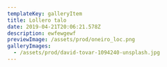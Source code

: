 ```yaml
---
templateKey: galleryItem
title: Lollero talo
date: 2019-04-21T20:06:21.578Z
description: ewfewgewf
previewImage: /assets/prod/oneiro_loc.png
galleryImages:
  - /assets/prod/david-tovar-1094240-unsplash.jpg
---
```



